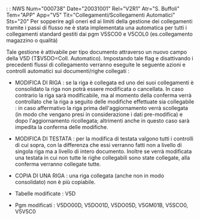  :  : NWS Num="000738" Date="20031001" Rel="V2R1" Atr="S. Buffoli" Tem="APP" App="V5" Tit="Collegamenti/Scollegamenti Automatici" Sts="20"
Per sopperire agli oneri ed ai limiti della gestione dei collegamenti tramite i passi di flusso ne
è stata implementata una automatica per tutti i collegamenti standard gestiti dai pgm V5SCO0 e V5COL0 (es.collegamento magazzino o qualità)

Tale gestione è attivabile per tipo documento attraverso un nuovo campo della V5D (T$V5DO=Coll.
Automatico). Impostando tale flag e disattivando i precedenti flussi di collegamento verranno eseguite le seguente azioni e controlli automatici sui documenti/righe collegati : 

- MODIFICA DI RIGA :  se la riga è collegata ed uno dei suoi collegamenti è consolidato la riga non
potrà essere modificata o cancellata. In caso contrario la riga sarà modificabile, ma al momento della conferma verrà controllato che la riga a seguito delle modifiche effettuate sia collegabile : 
in caso affermativo la riga prima dell'aggiornamento verrà scollegata (in modo che vengano presi in considerazione i dati pre-modifica) e dopo l'aggiornamento ricollegata; altrimenti anche in questo caso sarà impedita la conferma delle modifiche.

- MODIFICA DI TESTATA :  per la modifica di testata valgono tutti i controlli di cui sopra, con la
differenza che essi verranno fatti non a livello di singola riga ma a livello di intero documento.
Inoltre se verrà modificata una testata in cui non tutte le righe collegabili sono state collegate,
alla conferma verranno collegate tutte.

- COPIA DI UNA RIGA :  una riga collegata (anche non in modo consolidato) non è più copiabile.

-  Tabelle modificate :  V5D

-  Pgm modificati :  V5DO00D, V5DO01D, V5DO05D, V5GM01B, V5SCO0, V5V5C0

